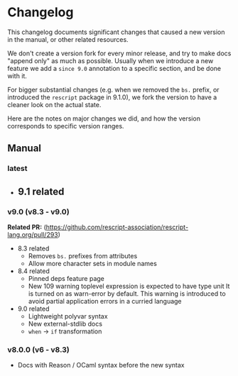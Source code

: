 # Changelog


This changelog documents significant changes that caused a new version in the manual, or other related resources.

We don't create a version fork for every minor release, and try to make docs "append only" as much as possible. Usually when we introduce a new feature we add a `since 9.0` annotation to a specific section, and be done with it.

For bigger substantial changes (e.g. when we removed the `bs.` prefix, or introduced the `rescript` package in 9.1.0), we fork the version to have a cleaner look on the actual state.

Here are the notes on major changes we did, and how the version corresponds to specific version ranges.

## Manual

### latest

- 9.1 related
  -

### v9.0 (v8.3 - v9.0)

**Related PR:** (https://github.com/rescript-association/rescript-lang.org/pull/293)

- 8.3 related
  - Removes `bs.` prefixes from attributes
  - Allow more character sets in module names
- 8.4 related
  - Pinned deps feature page
  - New 109 warning toplevel expression is expected to have type unit It is turned on as warn-error by default. This warning is introduced to avoid partial application errors in a curried language
- 9.0 related
  - Lightweight polyvar syntax
  - New external-stdlib docs
  - `when` -> `if` transformation

### v8.0.0 (v6 - v8.3)

- Docs with Reason / OCaml syntax before the new syntax


